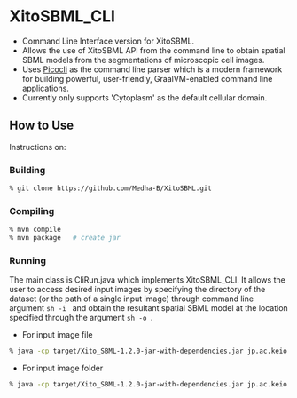 # XitoSBML_CLI

- Command Line Interface version for XitoSBML. 
- Allows the use of XitoSBML API from the command line to obtain spatial SBML models from the segmentations of microscopic cell images.
- Uses [Picocli](https://picocli.info/) as the command line parser which is a modern framework for building powerful, user-friendly, GraalVM-enabled command line applications.
- Currently only supports 'Cytoplasm' as the default cellular domain.


## How to Use

Instructions on: 

### Building
```sh
% git clone https://github.com/Medha-B/XitoSBML.git
```

### Compiling
```sh
% mvn compile
% mvn package   # create jar
```

### Running

The main class is CliRun.java which implements XitoSBML_CLI. It allows the user to access desired input images by specifying the directory of the dataset (or the path of a single input image) through command line argument ```sh -i ``` and obtain the resultant spatial SBML model at the location specified through the argument ```sh -o ```. 

- For input image file

```sh
% java -cp target/Xito_SBML-1.2.0-jar-with-dependencies.jar jp.ac.keio.bio.fun.xitosbml.cli.CliRun -i </path/to/image> -o </path/to/save/output/SBML/model>
```

- For input image folder

```sh
% java -cp target/Xito_SBML-1.2.0-jar-with-dependencies.jar jp.ac.keio.bio.fun.xitosbml.cli.CliRun -i </path/to/folder/containing/images> -o </path/to/save/output/SBML/model>
```
